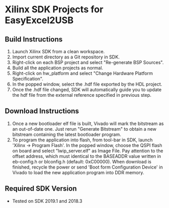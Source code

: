 # Xilinx SDK Projects for EasyExcel2USB
## Build Instructions
1. Launch Xilinx SDK from a clean workspace.
2. Import current directory as a Git repository in SDK.
3. Right-click on each BSP project and select "Re-generate BSP Sources".
4. Build all the application projects as normal.
5. Right-click on hw_platform and select "Change Hardware Platform Specification".
6. In the popped window, select the .hdf file exported by the HDL project.
7. Once the .hdf file changed, SDK will automatically guide you to update the hdf file from the external reference specified in previous step.
## Download Instructions
1. Once a new bootloader elf file is built, Vivado will mark the bitstream as an out-of-date one. Just rerun "Generate Bitstream" to obtain a new bitstream containing the latest bootloader program.
2. To program the application into flash, from tool-bar in SDK, launch 'Xilinx -> Program Flash'. In the popped window, choose the QSPI flash on board and select "lwip_server.elf" as Image File. Pay attention to the offset address, which must identical to the BASEADDR value written in eb-config.h or blconfig.h (default: 0xC00000). When download is finished, recycle the power or send 'Boot form Configuration Device' in Vivado to load the new application program into DDR memory.
## Required SDK Version
* Tested on SDK 2019.1 and 2018.3
